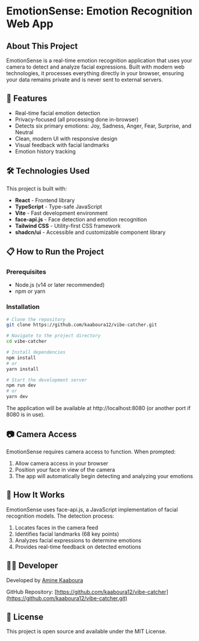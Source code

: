 # EmotionSense: Emotion Recognition Web App

## About This Project

EmotionSense is a real-time emotion recognition application that uses your camera to detect and analyze facial expressions. Built with modern web technologies, it processes everything directly in your browser, ensuring your data remains private and is never sent to external servers.

## 🚀 Features

- Real-time facial emotion detection
- Privacy-focused (all processing done in-browser)
- Detects six primary emotions: Joy, Sadness, Anger, Fear, Surprise, and Neutral
- Clean, modern UI with responsive design
- Visual feedback with facial landmarks
- Emotion history tracking

## 🛠️ Technologies Used

This project is built with:

- **React** - Frontend library
- **TypeScript** - Type-safe JavaScript
- **Vite** - Fast development environment
- **face-api.js** - Face detection and emotion recognition
- **Tailwind CSS** - Utility-first CSS framework
- **shadcn/ui** - Accessible and customizable component library

## 📋 How to Run the Project

### Prerequisites
- Node.js (v14 or later recommended)
- npm or yarn

### Installation

```sh
# Clone the repository
git clone https://github.com/kaaboura12/vibe-catcher.git

# Navigate to the project directory
cd vibe-catcher

# Install dependencies
npm install
# or
yarn install

# Start the development server
npm run dev
# or
yarn dev
```

The application will be available at http://localhost:8080 (or another port if 8080 is in use).

## 📷 Camera Access

EmotionSense requires camera access to function. When prompted:

1. Allow camera access in your browser
2. Position your face in view of the camera
3. The app will automatically begin detecting and analyzing your emotions

## 🧠 How It Works

EmotionSense uses face-api.js, a JavaScript implementation of facial recognition models. The detection process:

1. Locates faces in the camera feed
2. Identifies facial landmarks (68 key points)
3. Analyzes facial expressions to determine emotions
4. Provides real-time feedback on detected emotions

## 👨‍💻 Developer

Developed by [Amine Kaaboura](https://github.com/kaaboura12)

GitHub Repository: [https://github.com/kaaboura12/vibe-catcher](https://github.com/kaaboura12/vibe-catcher.git)

## 📄 License

This project is open source and available under the MIT License.
